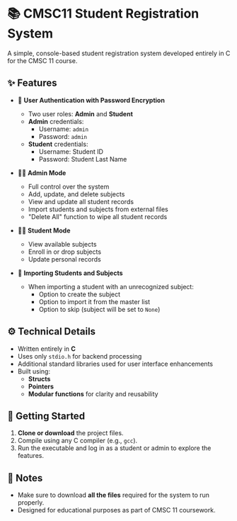# 📚 CMSC11 Student Registration System

A simple, console-based student registration system developed entirely in C for the CMSC 11 course.

## ✨ Features

- 🔐 **User Authentication with Password Encryption**
  - Two user roles: **Admin** and **Student**
  - **Admin** credentials:  
    - Username: `admin`  
    - Password: `admin`
  - **Student** credentials:  
    - Username: Student ID  
    - Password: Student Last Name  

- 🧑‍🏫 **Admin Mode**
  - Full control over the system
  - Add, update, and delete subjects
  - View and update all student records
  - Import students and subjects from external files
  - "Delete All" function to wipe all student records

- 🧑‍🎓 **Student Mode**
  - View available subjects
  - Enroll in or drop subjects
  - Update personal records

- 📂 **Importing Students and Subjects**
  - When importing a student with an unrecognized subject:
    - Option to create the subject
    - Option to import it from the master list
    - Option to skip (subject will be set to `None`)

## ⚙️ Technical Details

- Written entirely in **C**
- Uses only `stdio.h` for backend processing
- Additional standard libraries used for user interface enhancements
- Built using:
  - **Structs**
  - **Pointers**
  - **Modular functions** for clarity and reusability

## 🚀 Getting Started

1. **Clone or download** the project files.
2. Compile using any C compiler (e.g., `gcc`).
3. Run the executable and log in as a student or admin to explore the features.

## 📎 Notes

- Make sure to download **all the files** required for the system to run properly.
- Designed for educational purposes as part of CMSC 11 coursework.
